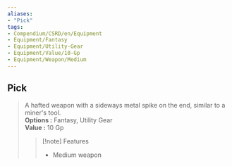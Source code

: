 ```yaml
---
aliases:
- "Pick"
tags:
- Compendium/CSRD/en/Equipment
- Equipment/Fantasy
- Equipment/Utility-Gear
- Equipment/Value/10-Gp
- Equipment/Weapon/Medium
---
```


  
## Pick  
  
>A hafted weapon with a sideways metal spike on the end, similar to a miner's tool.  
> **Options :** Fantasy, Utility Gear  
> **Value :** 10 Gp  
>>[!note] Features  
>> - Medium weapon